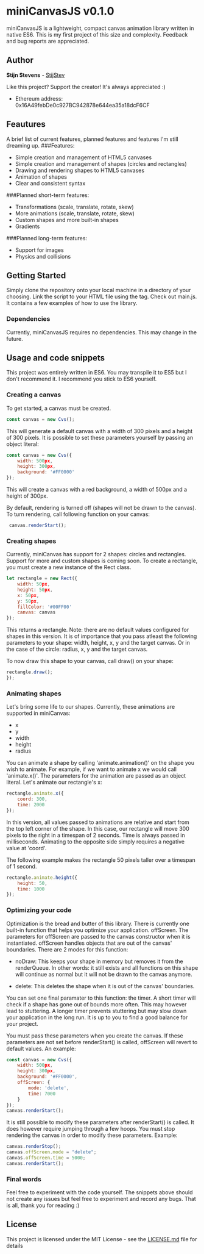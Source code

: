 # miniCanvasJS v0.1.0

miniCanvasJS is a lightweight, compact canvas animation library written in native ES6. This is my first project of this size and complexity. Feedback and bug reports are appreciated.

## Author

**Stijn Stevens** - [StijStev](https://github.com/stijstev)

Like this project? Support the creator! It's always appreciated :)
* Ethereum address: 0x16A49febDe0c927BC942878e644ea35a18dcF6CF

## Feautures
A brief list of current features, planned features and features I'm still dreaming up.
###Features:
* Simple creation and management of HTML5 canvases
* Simple creation and management of shapes (circles and rectangles)
* Drawing and rendering shapes to HTML5 canvases
* Animation of shapes
* Clear and consistent syntax

###Planned short-term features:
* Transformations (scale, translate, rotate, skew)
* More animations (scale, translate, rotate, skew)
* Custom shapes and more built-in shapes
* Gradients

###Planned long-term features:
* Support for images
* Physics and collisions

## Getting Started

Simply clone the repository onto your local machine in a directory of your choosing.
Link the script to your HTML file using the <script></script> tag.
Check out main.js. It contains a few examples of how to use the library.

### Dependencies

Currently, miniCanvasJS requires no dependencies. This may change in the future.

## Usage and code snippets
This project was entirely written in ES6. You may transpile it to ES5 but I don't recommend it. I recommend you stick to ES6 yourself.
### Creating a canvas
To get started, a canvas must be created.

```javascript
const canvas = new Cvs();
```

This will generate a default canvas with a width of 300 pixels and a height of 300 pixels. It is possible to set these parameters yourself by passing an object literal:

```javascript
const canvas = new Cvs({
    width: 500px,
    height: 300px,
    background: '#FF0000'
});
```

This will create a canvas with a red background, a width of 500px and a height of 300px.

By default, rendering is turned off (shapes will not be drawn to the canvas). To turn rendering, call following function on your canvas:

```javascript
 canvas.renderStart();
```

### Creating shapes

Currently, miniCanvas has support for 2 shapes: circles and rectangles. Support for more and custom shapes is coming soon.
To create a rectangle, you must create a new instance of the Rect class.

```javascript
let rectangle = new Rect({
    width: 50px,
    height: 50px,
    x: 50px,
    y: 50px,
    fillColor: '#00FF00'
    canvas: canvas
});
```
This returns a rectangle. Note: there are no default values configured for shapes in this version. It is of importance that you pass atleast the following parameters to your shape: width, height, x, y and the target canvas. Or in the case of the circle: radius, x, y and the target canvas.

To now draw this shape to your canvas, call draw() on your shape:

```javascript
rectangle.draw();
});
```

### Animating shapes

Let's bring some life to our shapes. Currently, these animations are supported in miniCanvas:

* x
* y
* width
* height
* radius

You can animate a shape by calling 'animate.animation()' on the shape you wish to animate. For example, if we want to animate x we would call 'animate.x()'. The parameters for the animation are passed as an object literal. Let's animate our rectangle's x:

```javascript
rectangle.animate.x({
    coord: 300,
    time: 2000
});
```
In this version, all values passed to animations are relative and start from the top left corner of the shape. In this case, our rectangle will move 300 pixels to the right in a timespan of 2 seconds. Time is always passed in milliseconds. Animating to the opposite side simply requires a negative value at 'coord'.

The following example makes the rectangle 50 pixels taller over a timespan of 1 second.

```javascript
rectangle.animate.height({
    height: 50,
    time: 1000
});
```

### Optimizing your code
Optimization is the bread and butter of this library. There is currently one built-in function that helps you optimize your application. offScreen. The parameters for offScreen are passed to the canvas constructor when it is instantiated.
offScreen handles objects that are out of the canvas' boundaries. There are 2 modes for this function:

* noDraw: This keeps your shape in memory but removes it from the renderQueue. In other words: it still exists and all functions on this shape will continue as normal but it will not be drawn to the canvas anymore.

* delete: This deletes the shape when it is out of the canvas' boundaries.

You can set one final paramater to this function: the timer. A short timer will check if a shape has gone out of bounds more often. This may however lead to stuttering. A longer timer prevents stuttering but may slow down your application in the long run. It is up to you to find a good balance for your project.

You must pass these parameters when you create the canvas. If these parameters are not set before renderStart() is called, offScreen will revert to default values. An example:

```javascript
const canvas = new Cvs({
    width: 500px,
    height: 300px,
    background: '#FF0000',
    offScreen: {
        mode: 'delete',
        time: 7000
    }
});
canvas.renderStart();
```

It is still possible to modify these parameters after renderStart() is called. It does however require jumping through a few hoops. You must stop rendering the canvas in order to modify these parameters. Example:

```javascript
canvas.renderStop();
canvas.offScreen.mode = "delete";
canvas.offScreen.time = 5000;
canvas.renderStart();
```

### Final words
Feel free to experiment with the code yourself. The snippets above should not create any issues but feel free to experiment and record any bugs. That is all, thank you for reading :)

## License
This project is licensed under the MIT License - see the [LICENSE.md](LICENSE.md) file for details